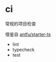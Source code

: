 # ci

常规的项目检查

借鉴自 [antfu/starter-ts](https://github.com/antfu/starter-ts)

- lint
- typecheck
- test
